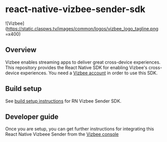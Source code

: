 
# react-native-vizbee-sender-sdk
![Vizbee](https://static.claspws.tv/images/common/logos/vizbee_logo_tagline.png =x400)

## Overview

Vizbee enables streaming apps to deliver great cross-device experiences. This repository provides the React Native SDK for enabling Vizbee's cross-device experiences. You need a [Vizbee account](https://console.vizbee.tv) in order to use this SDK.

## Build setup

See [build setup instructions](https://gist.github.com/vizbee/48815c9cf8f752507b470ef99c6cc090) for RN Vizbee Sender SDK.

## Developer guide

Once you are setup, you can get further instructions for integrating this React Native Vizbeee Sender from the [Vizbee console](https://console.vizbee.tv)
  
